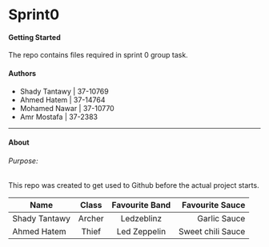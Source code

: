 # Sprint0
#### Getting Started
The repo contains files required in sprint 0 group task.
#### Authors
- Shady Tantawy | 37-10769
- Ahmed Hatem | 37-14764
- Mohamed Nawar | 37-10770
- Amr Mostafa | 37-2383
***
#### About
###### Purpose:
This repo was created to get used to Github before the actual project starts.

| Name | Class | Favourite Band | Favourite Sauce | 
|------|:-----:|:---------------:|---------------:|
| Shady Tantawy | Archer | Ledzeblinz | Garlic Sauce |
| Ahmed Hatem | Thief | Led Zeppelin | Sweet chili Sauce |